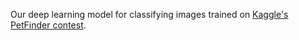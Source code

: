 Our deep learning model for classifying images trained on [Kaggle's PetFinder contest](https://www.kaggle.com/competitions/petfinder-pawpularity-score).
